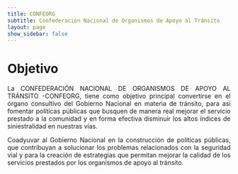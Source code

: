 ```yaml
---
title: CONFEORG
subtitle: Confederación Nacional de Organismos de Apoyo al Tránsito 
layout: page
show_sidebar: false
---
```


# Objetivo

<p align= "justify">La CONFEDERACIÓN NACIONAL DE ORGANISMOS DE APOYO AL TRÁNSITO -CONFEORG, tiene como objetivo principal convertirse en el órgano consultivo del Gobierno Nacional en materia de tránsito, para así fomentar políticas públicas que busquen de manera real mejorar el servicio prestado a la comunidad y en forma efectiva disminuir los altos índices de siniestralidad en nuestras vías.</p>

<p align= "justify">Coadyuvar al Gobierno Nacional en la construcción de políticas públicas, que contribuyan a solucionar los problemas relacionados con la seguridad vial y para la creación de estrategias que permitan mejorar la calidad de los servicios prestados por los organismos de apoyo al tránsito.</p>

